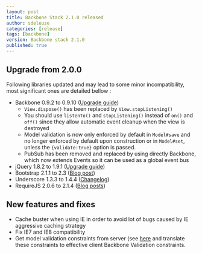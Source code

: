 ```yaml
---
layout: post
title: Backbone Stack 2.1.0 released
author: sdeleuze
categories: [release]
tags: [backbone]
version: Backbone stack 2.1.0
published: true
---
```


## Upgrade from 2.0.0

Following libraries updated and may lead to some minor incompatibility, most significant ones are detailed bellow :

* Backbone 0.9.2 to 0.9.10 ([Upgrade guide](http://backbonejs.org/#upgrading))
    * `View.dispose()` has been replaced by `View.stopListening()`
    * You should use `listenTo()` and `stopListening()` instead of `on()` and `off()` since they allow automatic event cleanup when the view is destroyed
    * Model validation is now only enforced by default in `Model#save` and no longer enforced by default upon construction or in `Model#set`, unless the `{validate:true}` option is passed.
    * PubSub has been removed and replaced by using directly Backbone, which now extends Events so it can be used as a global event bus
* jQuery 1.8.2 to 1.9.1 ([Upgrade guide](http://jquery.com/upgrade-guide/1.9/))
* Bootstrap 2.1.1 to 2.3 ([Blog post](http://blog.getbootstrap.com/2013/02/07/bootstrap-2-3-released/))
* Underscore 1.3.3 to 1.4.4 ([Changelog](http://underscorejs.org/#changelog))
* RequireJS 2.0.6 to 2.1.4 ([Blog posts](http://jrburke.com/tags/requirejs/))

## New features and fixes

* Cache buster when using IE in order to avoid lot of bugs caused by IE aggressive caching strategy
* Fix IE7 and IE8 compatibility
* Get model validation constraints from server (see [here](https://https://github.com/resthub/resthub-spring-stack#165) and translate these
  constraints to effective client Backbone Validation constraints.
